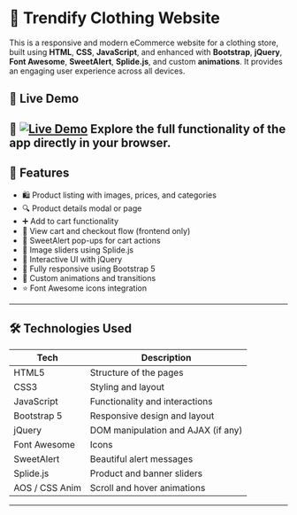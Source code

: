 # 👗 Trendify Clothing Website

This is a responsive and modern eCommerce website for a clothing store, built using **HTML**, **CSS**, **JavaScript**, and enhanced with **Bootstrap**, **jQuery**, **Font Awesome**, **SweetAlert**, **Splide.js**, and custom **animations**. It provides an engaging user experience across all devices.

## 🌟 Live Demo

🚀 [![Live Demo](https://img.shields.io/badge/Demo-Live-blue?logo=vercel)](https://fresh-cart-rho-pink.vercel.app/)
Explore the full functionality of the app directly in your browser.
---

## 🚀 Features

- 🛍️ Product listing with images, prices, and categories
- 🔍 Product details modal or page
- ➕ Add to cart functionality
- 🧾 View cart and checkout flow (frontend only)
- 🎉 SweetAlert pop-ups for cart actions
- 🎠 Image sliders using Splide.js
- 💬 Interactive UI with jQuery
- 📱 Fully responsive using Bootstrap 5
- 🌈 Custom animations and transitions
- ⭐ Font Awesome icons integration

---

## 🛠️ Technologies Used

| Tech           | Description                        |
|----------------|------------------------------------|
| HTML5          | Structure of the pages             |
| CSS3           | Styling and layout                 |
| JavaScript     | Functionality and interactions     |
| Bootstrap 5    | Responsive design and layout       |
| jQuery         | DOM manipulation and AJAX (if any) |
| Font Awesome   | Icons                              |
| SweetAlert     | Beautiful alert messages           |
| Splide.js      | Product and banner sliders         |
| AOS / CSS Anim | Scroll and hover animations        |

---



